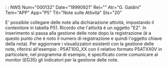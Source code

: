  :  : NWS Num="000132" Date="19990921" Rel="" Atr="G. Galdini" Tem="APP" App="P5" Tit="Note sulle Attività" Sts="20"

E' possibile collegare delle note alla dichiarazione attività, impostando il contenitore in tabella
P51. Ricordo che l'attività è un oggetto "E2". In inserimento si passa alla gestione delle note dopo la registrazione (è a questo punto che è noto il numero di registrazione e quindi l'oggetto chiave della nota).
Per aggiornare i visualizzatori esistenti con la gestione delle note, riferirsi all'esempio : 
P5AT10G_XX con il relativo formato P5ATXX0V in particolare, nel programma di esempio, è specificato
come comunicare al monitor (£G35) gli indicatori per la gestione delle note.


